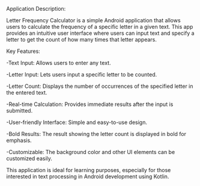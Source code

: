 Application Description:

Letter Frequency Calculator is a simple Android application that allows users to calculate the frequency of a specific letter in a given text. This app provides an intuitive user interface where users can input text and specify a letter to get the count of how many times that letter appears.

Key Features:

-Text Input: Allows users to enter any text.

-Letter Input: Lets users input a specific letter to be counted.

-Letter Count: Displays the number of occurrences of the specified letter in the entered text.

-Real-time Calculation: Provides immediate results after the input is submitted.

-User-friendly Interface: Simple and easy-to-use design.

-Bold Results: The result showing the letter count is displayed in bold for emphasis.

-Customizable: The background color and other UI elements can be customized easily.

 This application is ideal for learning purposes, especially for those interested in text processing in Android development using Kotlin.
